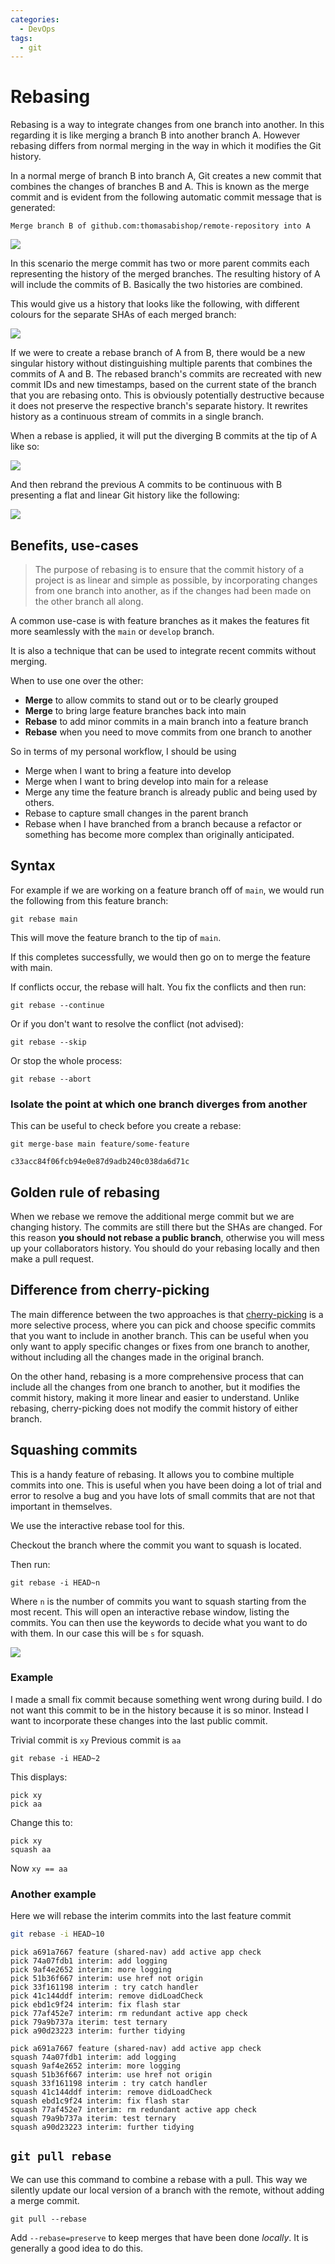 ```yaml
---
categories:
  - DevOps
tags:
  - git
---
```


# Rebasing

Rebasing is a way to integrate changes from one branch into another. In this
regarding it is like merging a branch B into another branch A. However rebasing
differs from normal merging in the way in which it modifies the Git history.

In a normal merge of branch B into branch A, Git creates a new commit that
combines the changes of branches B and A. This is known as the merge commit and
is evident from the following automatic commit message that is generated:

```
Merge branch B of github.com:thomasabishop/remote-repository into A
```

![](/img/normal-merge-again.svg)

In this scenario the merge commit has two or more parent commits each
representing the history of the merged branches. The resulting history of A will
include the commits of B. Basically the two histories are combined.

This would give us a history that looks like the following, with different
colours for the separate SHAs of each merged branch:

![](/img/combined-merge-hist.svg)

If we were to create a rebase branch of A from B, there would be a new singular
history without distinguishing multiple parents that combines the commits of A
and B. The rebased branch's commits are recreated with new commit IDs and new
timestamps, based on the current state of the branch that you are rebasing onto.
This is obviously potentially destructive because it does not preserve the
respective branch's separate history. It rewrites history as a continuous stream
of commits in a single branch.

When a rebase is applied, it will put the diverging B commits at the tip of A
like so:

![](/img/rebase-tip-chage.svg)

And then rebrand the previous A commits to be continuous with B presenting a
flat and linear Git history like the following:

![](/img/single-git-history-rebase.svg)

## Benefits, use-cases

> The purpose of rebasing is to ensure that the commit history of a project is
> as linear and simple as possible, by incorporating changes from one branch
> into another, as if the changes had been made on the other branch all along.

A common use-case is with feature branches as it makes the features fit more
seamlessly with the `main` or `develop` branch.

It is also a technique that can be used to integrate recent commits without
merging.

When to use one over the other:

- **Merge** to allow commits to stand out or to be clearly grouped
- **Merge** to bring large feature branches back into main
- **Rebase** to add minor commits in a main branch into a feature branch
- **Rebase** when you need to move commits from one branch to another

So in terms of my personal workflow, I should be using

- Merge when I want to bring a feature into develop
- Merge when I want to bring develop into main for a release
- Merge any time the feature branch is already public and being used by others.
- Rebase to capture small changes in the parent branch
- Rebase when I have branched from a branch because a refactor or something has
  become more complex than originally anticipated.

## Syntax

For example if we are working on a feature branch off of `main`, we would run
the following from this feature branch:

```
git rebase main
```

This will move the feature branch to the tip of `main`.

If this completes successfully, we would then go on to merge the feature with
main.

If conflicts occur, the rebase will halt. You fix the conflicts and then run:

```
git rebase --continue
```

Or if you don't want to resolve the conflict (not advised):

```
git rebase --skip
```

Or stop the whole process:

```
git rebase --abort
```

### Isolate the point at which one branch diverges from another

This can be useful to check before you create a rebase:

```
git merge-base main feature/some-feature

c33acc84f06fcb94e0e87d9adb240c038da6d71c
```

## Golden rule of rebasing

When we rebase we remove the additional merge commit but we are changing
history. The commits are still there but the SHAs are changed. For this reason
**you should not rebase a public branch**, otherwise you will mess up your
collaborators history. You should do your rebasing locally and then make a pull
request.

## Difference from cherry-picking

The main difference between the two approaches is that
[cherry-picking](/DevOps/Git/Cherry_picking_a_branch.md) is a more selective
process, where you can pick and choose specific commits that you want to include
in another branch. This can be useful when you only want to apply specific
changes or fixes from one branch to another, without including all the changes
made in the original branch.

On the other hand, rebasing is a more comprehensive process that can include all
the changes from one branch to another, but it modifies the commit history,
making it more linear and easier to understand. Unlike rebasing, cherry-picking
does not modify the commit history of either branch.

## Squashing commits

This is a handy feature of rebasing. It allows you to combine multiple commits
into one. This is useful when you have been doing a lot of trial and error to
resolve a bug and you have lots of small commits that are not that important in
themselves.

We use the interactive rebase tool for this.

Checkout the branch where the commit you want to squash is located.

Then run:

```
git rebase -i HEAD~n
```

Where `n` is the number of commits you want to squash starting from the most
recent. This will open an interactive rebase window, listing the commits. You
can then use the keywords to decide what you want to do with them. In our case
this will be `s` for squash.

![](/img/git-interactive-rebase.png)

### Example

I made a small fix commit because something went wrong during build. I do not
want this commit to be in the history because it is so minor. Instead I want to
incorporate these changes into the last public commit.

Trivial commit is `xy` Previous commit is `aa`

```
git rebase -i HEAD~2
```

This displays:

```
pick xy
pick aa
```

Change this to:

```
pick xy
squash aa
```

Now `xy == aa`

### Another example

Here we will rebase the interim commits into the last feature commit

```sh
git rebase -i HEAD~10
```

```
pick a691a7667 feature (shared-nav) add active app check
pick 74a07fdb1 interim: add logging
pick 9af4e2652 interim: more logging
pick 51b36f667 interim: use href not origin
pick 33f161198 interim : try catch handler
pick 41c144ddf interim: remove didLoadCheck
pick ebd1c9f24 interim: fix flash star
pick 77af452e7 interim: rm redundant active app check
pick 79a9b737a iterim: test ternary
pick a90d23223 interim: further tidying
```

```
pick a691a7667 feature (shared-nav) add active app check
squash 74a07fdb1 interim: add logging
squash 9af4e2652 interim: more logging
squash 51b36f667 interim: use href not origin
squash 33f161198 interim : try catch handler
squash 41c144ddf interim: remove didLoadCheck
squash ebd1c9f24 interim: fix flash star
squash 77af452e7 interim: rm redundant active app check
squash 79a9b737a iterim: test ternary
squash a90d23223 interim: further tidying
```

## `git pull rebase`

We can use this command to combine a rebase with a pull. This way we silently
update our local version of a branch with the remote, without adding a merge
commit.

```
git pull --rebase
```

Add `--rebase=preserve` to keep merges that have been done _locally_. It is
generally a good idea to do this.
